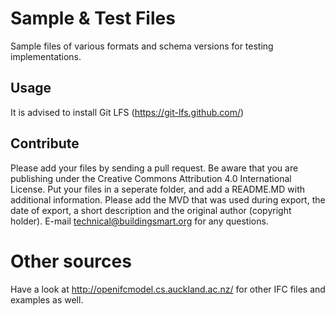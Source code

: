 # Sample & Test Files

Sample files of various formats and schema versions for testing implementations.


## Usage

It is advised to install Git LFS (https://git-lfs.github.com/)

## Contribute

Please add your files by sending a pull request. Be aware that you are publishing under the Creative Commons Attribution 4.0 International License.
Put your files in a seperate folder, and add a README.MD with additional information. Please add the MVD that was used during export, the date of export, a short description and the original author (copyright holder).
E-mail technical@buildingsmart.org for any questions. 

# Other sources

Have a look at http://openifcmodel.cs.auckland.ac.nz/ for other IFC files and examples as well. 
